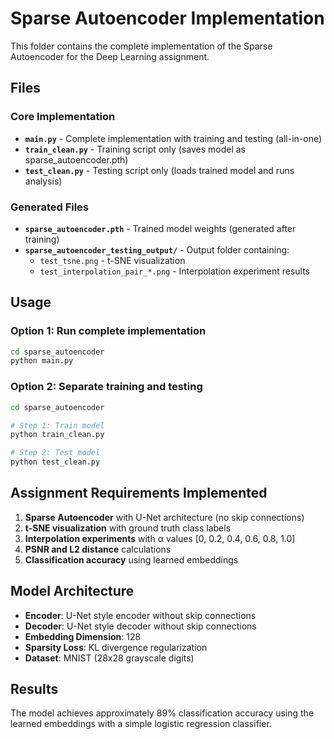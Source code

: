 # Sparse Autoencoder Implementation

This folder contains the complete implementation of the Sparse Autoencoder for the Deep Learning assignment.

## Files

### Core Implementation
- **`main.py`** - Complete implementation with training and testing (all-in-one)
- **`train_clean.py`** - Training script only (saves model as sparse_autoencoder.pth)
- **`test_clean.py`** - Testing script only (loads trained model and runs analysis)

### Generated Files
- **`sparse_autoencoder.pth`** - Trained model weights (generated after training)
- **`sparse_autoencoder_testing_output/`** - Output folder containing:
  - `test_tsne.png` - t-SNE visualization
  - `test_interpolation_pair_*.png` - Interpolation experiment results

## Usage

### Option 1: Run complete implementation
```bash
cd sparse_autoencoder
python main.py
```

### Option 2: Separate training and testing
```bash
cd sparse_autoencoder

# Step 1: Train model
python train_clean.py

# Step 2: Test model  
python test_clean.py
```

## Assignment Requirements Implemented

1. **Sparse Autoencoder** with U-Net architecture (no skip connections)
2. **t-SNE visualization** with ground truth class labels  
3. **Interpolation experiments** with α values [0, 0.2, 0.4, 0.6, 0.8, 1.0]
4. **PSNR and L2 distance** calculations
5. **Classification accuracy** using learned embeddings

## Model Architecture

- **Encoder**: U-Net style encoder without skip connections
- **Decoder**: U-Net style decoder without skip connections  
- **Embedding Dimension**: 128
- **Sparsity Loss**: KL divergence regularization
- **Dataset**: MNIST (28x28 grayscale digits)

## Results

The model achieves approximately 89% classification accuracy using the learned embeddings with a simple logistic regression classifier.
